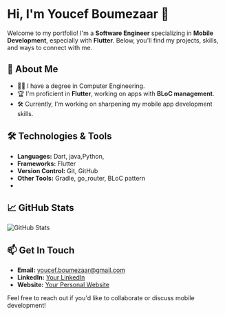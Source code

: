 # Hi, I'm Youcef Boumezaar 👋

Welcome to my portfolio! I'm a **Software Engineer** specializing in **Mobile Development**, especially with **Flutter**. Below, you'll find my projects, skills, and ways to connect with me.

## 🚀 About Me

- 🧑‍💻 I have a degree in Computer Engineering.
- 🏆 I'm proficient in **Flutter**, working on apps with **BLoC management**.
- 🛠 Currently, I'm working on sharpening my mobile app development skills.

## 🛠️ Technologies & Tools

- **Languages:** Dart, java,Python, 
- **Frameworks:** Flutter
- **Version Control:** Git, GitHub
- **Other Tools:** Gradle, go_router, BLoC pattern
- 
## 📈 GitHub Stats

![GitHub Stats](https://github-readme-stats.vercel.app/api?username=YoucefBm94&show_icons=true&theme=radical)

## 📫 Get In Touch

- **Email:** youcef.boumezaar@gmail.com
- **LinkedIn:** [Your LinkedIn](https://www.linkedin.com/in/youcef-boumezaar/)
- **Website:** [Your Personal Website](https://yourwebsite.com)

Feel free to reach out if you'd like to collaborate or discuss mobile development!

